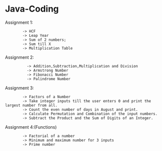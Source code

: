 # Java-Coding

Assignment 1:

            -> HCF
            -> Leap Year
            -> Sum of 2 numbers;
            -> Sum till X
            -> Multiplication Table
            
Assignment 2:
              
              -> Addition,Subtraction,Multiplication and Division
              -> Armstrong Number
              -> Fibonacci Number
              -> Palindrome Number

Assignment 3:

            -> Factors of a Number
            -> Take integer inputs till the user enters 0 and print the largest number from all.
            -> Count the even number of days in August and print.
            -> Calculate Permutation and Combination of the input numbers.
            -> Subtract the Product and the Sum of Digits of an Integer.
             
Assignment 4:(Functions)

            -> Factorial of a number
            -> Minimum and maximum number for 3 inputs
            -> Prime number

